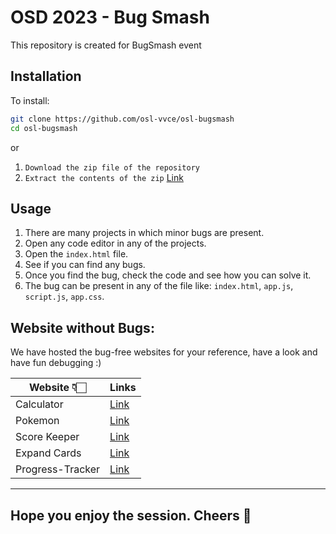 # OSD 2023 - Bug Smash

This repository is created for BugSmash event

## Installation

To install:

```bash
git clone https://github.com/osl-vvce/osl-bugsmash
cd osl-bugsmash
```
or

1. `Download the zip file of the repository`
2. `Extract the contents of the zip` <a href="https://github.com/aniruddhabagal/osl-bugsmash/archive/refs/heads/main.zip"> Link </a>

## Usage
1. There are many projects in which minor bugs are present.
2. Open any code editor in any of the projects.
2. Open the `index.html` file.
4. See if you can find any bugs.
5. Once you find the bug, check the code and see how you can solve it.
6. The bug can be present in any of the file like: `index.html`, `app.js`, `script.js`, `app.css`.


## Website without Bugs:

We have hosted the bug-free websites for your reference, have a look and have fun debugging :)

| Website 👇🏻                | Links |
| -------------------------- | ----------------------------------------------------------------------------------------------------------- |
| Calculator                 | <a href="https://aniruddhabagal.github.io/javascript-projects/7.Simple-Calculator" target="_blank"> Link </a> |
| Pokemon                    | <a href="https://aniruddhabagal.github.io/javascript-projects/1.Pokemon-List" target="_blank"> Link </a> 
| Score Keeper          | <a href="https://aniruddhabagal.github.io/javascript-projects/4.Game-Scorekeeper" target="_blank"> Link </a> |
| Expand Cards      | <a href="https://aniruddhabagal.github.io/javascript-projects/5.Expanding-Cards" target="_blank"> Link </a> |
| Progress-Tracker           | <a href="https://aniruddhabagal.github.io/javascript-projects/6.Progress-Tracker" target="_blank"> Link </a> |


<hr />


## Hope you enjoy the session. Cheers 🥳
